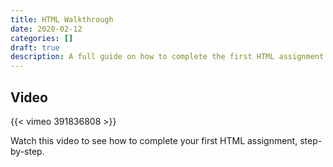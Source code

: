 ```yaml
---
title: HTML Walkthrough
date: 2020-02-12
categories: []
draft: true
description: A full guide on how to complete the first HTML assignment.
---
```


## Video

{{< vimeo 391836808 >}}

Watch this video to see how to complete your first HTML assignment, step-by-step.
